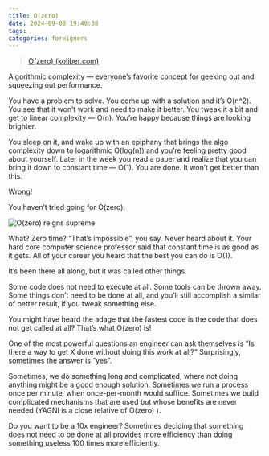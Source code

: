 ```yaml
---
title: O(zero)
date: 2024-09-08 19:40:38
tags: 
categories: foreigners
---
```

> [O(zero) (koliber.com)](https://koliber.com/articles/o-zero)


Algorithmic complexity — everyone’s favorite concept for geeking out and squeezing out performance.

You have a problem to solve. You come up with a solution and it’s O(n^2). You see that it won’t work and need to make it better. You tweak it a bit and get to linear complexity — O(n). You’re happy because things are looking brighter.

You sleep on it, and wake up with an epiphany that brings the algo complexity down to logarithmic O(log(n)) and you’re feeling pretty good about yourself. Later in the week you read a paper and realize that you can bring it down to constant time — O(1). You are done. It won’t get better than this.

Wrong!

You haven’t tried going for O(zero).

![O(zero) reigns supreme](https://koliber.com/static/images/articles/o-zero.webp)

What? Zero time? “That’s impossible”, you say. Never heard about it. Your hard core computer science professor said that constant time is as good as it gets. All of your career you heard that the best you can do is O(1).

It’s been there all along, but it was called other things.

Some code does not need to execute at all. Some tools can be thrown away. Some things don’t need to be done at all, and you’ll still accomplish a similar of better result, if you tweak something else.

You might have heard the adage that the fastest code is the code that does not get called at all? That’s what O(zero) is!

One of the most powerful questions an engineer can ask themselves is “Is there a way to get X done without doing this work at all?” Surprisingly, sometimes the answer is “yes”.

Sometimes, we do something long and complicated, where not doing anything might be a good enough solution. Sometimes we run a process once per minute, when once-per-month would suffice. Sometimes we build complicated mechanisms that are used but whose benefits are never needed (YAGNI is a close relative of O(zero) ).

Do you want to be a 10x engineer? Sometimes deciding that something does not need to be done at all provides more efficiency than doing something useless 100 times more efficiently.